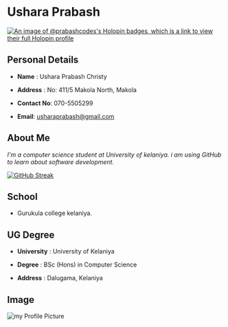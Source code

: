 # Ushara Prabash

[![An image of @prabashcodes's Holopin badges, which is a link to view their full Holopin profile](https://holopin.me/prabashcodes)](https://holopin.io/@prabashcodes)


## Personal Details

* **Name** : Ushara Prabash Christy

* **Address** : No: 411/5  Makola North, Makola

* **Contact No**: 070-5505299

* **Email**: usharaprabash@gmail.com

## About Me

*I'm a computer science student at University of kelaniya. i am using GitHub to learn about software development.*


[![GitHub Streak](https://streak-stats.demolab.com?user=prabash-codes&theme=dark&mode=weekly)](https://git.io/streak-stats)

## School

* Gurukula college kelaniya.


## UG Degree

* **University** : University of Kelaniya 

* **Degree** : BSc (Hons) in Computer Science 

* **Address** : Dalugama, Kelaniya

## Image

![my Profile Picture](https://avatars.githubusercontent.com/u/120437932?v=4)


